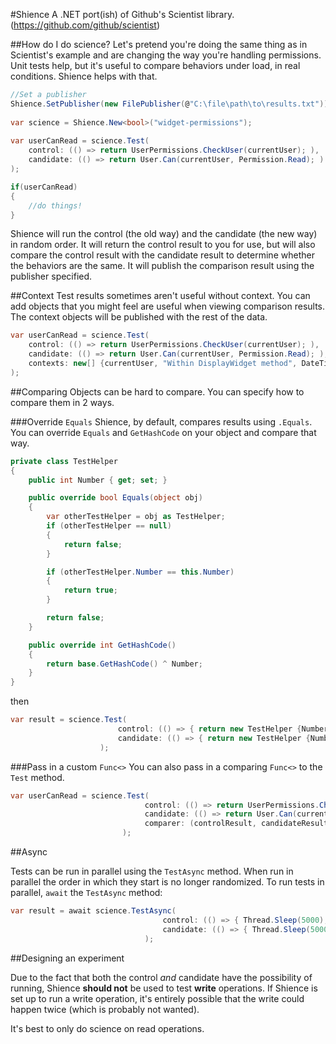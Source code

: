 ﻿#Shience
A .NET port(ish) of Github's Scientist library. (https://github.com/github/scientist)

##How do I do science?
Let's pretend you're doing the same thing as in Scientist's example and are changing the way you're handling permissions. Unit tests help, but it's useful to compare behaviors under load, in real conditions. Shience helps with that.

```csharp
//Set a publisher
Shience.SetPublisher(new FilePublisher(@"C:\file\path\to\results.txt"));
    
var science = Shience.New<bool>("widget-permissions");
    
var userCanRead = science.Test(
    control: (() => return UserPermissions.CheckUser(currentUser); ), 
    candidate: (() => return User.Can(currentUser, Permission.Read); )
);

if(userCanRead)
{
    //do things!
}
```
                             
Shience will run the control (the old way) and the candidate (the new way) in random order. It will return the control result to you for use, but will also compare the control result with the candidate result to determine whether the behaviors are the same. It will publish the comparison result using the publisher specified.

##Context
Test results sometimes aren't useful without context. You can add objects that you might feel are useful when viewing comparison results. The context objects will be published with the rest of the data.

```csharp
var userCanRead = science.Test(
    control: (() => return UserPermissions.CheckUser(currentUser); ), 
    candidate: (() => return User.Can(currentUser, Permission.Read); ),
    contexts: new[] {currentUser, "Within DisplayWidget method", DateTime.UtcNow }
);
```
                                
##Comparing
Objects can be hard to compare. You can specify how to compare them in 2 ways.

###Override `Equals`
Shience, by default, compares results using `.Equals`. You can override `Equals` and `GetHashCode` on your object and compare that way.

```csharp
private class TestHelper
{
    public int Number { get; set; }

    public override bool Equals(object obj)
    {
        var otherTestHelper = obj as TestHelper;
        if (otherTestHelper == null)
        {
            return false;
        }

        if (otherTestHelper.Number == this.Number)
        {
            return true;
        }

        return false;
    }

    public override int GetHashCode()
    {
        return base.GetHashCode() ^ Number;
    }
}
```

then

```csharp
var result = science.Test(
                        control: (() => { return new TestHelper {Number = 1}; }),
                        candidate: (() => { return new TestHelper {Number = 2}; })
                    );
```

###Pass in a custom `Func<>`
You can also pass in a comparing `Func<>` to the `Test` method.

```csharp
var userCanRead = science.Test(
                              control: (() => return UserPermissions.CheckUser(currentUser); ), 
                              candidate: (() => return User.Can(currentUser, Permission.Read); ),
                              comparer: (controlResult, candidateResult) => { return controlResult == candidateResult; }
                         );
```

##Async

Tests can be run in parallel using the `TestAsync` method. When run in parallel the order in which they start is no longer randomized. To run tests in parallel, `await` the `TestAsync` method:

```csharp
var result = await science.TestAsync(
                                  control: (() => { Thread.Sleep(5000); return true; }),
                                  candidate: (() => { Thread.Sleep(5000); return true; }),
                              );
```

##Designing an experiment

Due to the fact that both the control *and* candidate have the possibility of running, Shience **should not** be used to test **write** operations. If Shience is set up to run a write operation, it's entirely possible that the write could happen twice (which is probably not wanted). 

It's best to only do science on read operations. 
